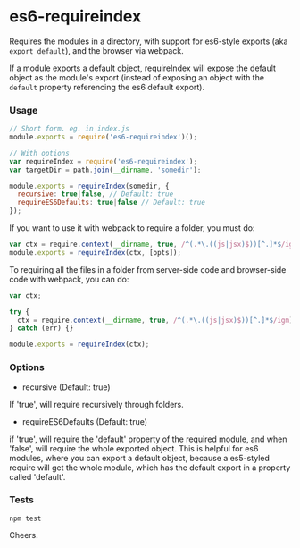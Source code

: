 # es6-requireindex
Requires the modules in a directory, with support for es6-style exports (aka `export default`), and the browser via webpack.

If a module exports a default object, requireIndex will expose the default object as the module's export (instead of exposing an object with the `default` property referencing the es6 default export).


### Usage

```js
// Short form. eg. in index.js
module.exports = require('es6-requireindex')();
```

```js
// With options
var requireIndex = require('es6-requireindex');
var targetDir = path.join(__dirname, 'somedir');

module.exports = requireIndex(somedir, {
  recursive: true|false, // Default: true
  requireES6Defaults: true|false // Default: true
});
```

If you want to use it with webpack to require a folder, you must do:

```js
var ctx = require.context(__dirname, true, /^(.*\.((js|jsx)$))[^.]*$/igm);
module.exports = requireIndex(ctx, [opts]);
```

To requiring all the files in a folder from server-side code and browser-side code with webpack, you can do:

```js
var ctx;

try {
  ctx = require.context(__dirname, true, /^(.*\.((js|jsx)$))[^.]*$/igm);
} catch (err) {}

module.exports = requireIndex(ctx);
```


### Options
- recursive (Default: true)

If 'true', will require recursively through folders.

- requireES6Defaults (Default: true)

if 'true', will require the 'default' property of the required module, and when 'false', will require the whole exported object. This is helpful for es6 modules, where you can export a default object, because a es5-styled require will get the whole module, which has the default export in a property called 'default'.


### Tests

```
npm test
```

Cheers.
